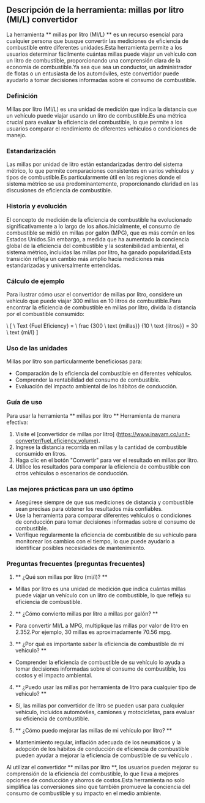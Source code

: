 ## Descripción de la herramienta: millas por litro (MI/L) convertidor

La herramienta ** millas por litro (MI/L) ** es un recurso esencial para cualquier persona que busque convertir las mediciones de eficiencia de combustible entre diferentes unidades.Esta herramienta permite a los usuarios determinar fácilmente cuántas millas puede viajar un vehículo con un litro de combustible, proporcionando una comprensión clara de la economía de combustible.Ya sea que sea un conductor, un administrador de flotas o un entusiasta de los automóviles, este convertidor puede ayudarlo a tomar decisiones informadas sobre el consumo de combustible.

### Definición

Millas por litro (MI/L) es una unidad de medición que indica la distancia que un vehículo puede viajar usando un litro de combustible.Es una métrica crucial para evaluar la eficiencia del combustible, lo que permite a los usuarios comparar el rendimiento de diferentes vehículos o condiciones de manejo.

### Estandarización

Las millas por unidad de litro están estandarizadas dentro del sistema métrico, lo que permite comparaciones consistentes en varios vehículos y tipos de combustible.Es particularmente útil en las regiones donde el sistema métrico se usa predominantemente, proporcionando claridad en las discusiones de eficiencia de combustible.

### Historia y evolución

El concepto de medición de la eficiencia de combustible ha evolucionado significativamente a lo largo de los años.Inicialmente, el consumo de combustible se midió en millas por galón (MPG), que es más común en los Estados Unidos.Sin embargo, a medida que ha aumentado la conciencia global de la eficiencia del combustible y la sostenibilidad ambiental, el sistema métrico, incluidas las millas por litro, ha ganado popularidad.Esta transición refleja un cambio más amplio hacia mediciones más estandarizadas y universalmente entendidas.

### Cálculo de ejemplo

Para ilustrar cómo usar el convertidor de millas por litro, considere un vehículo que puede viajar 300 millas en 10 litros de combustible.Para encontrar la eficiencia de combustible en millas por litro, divida la distancia por el combustible consumido:

\ [
\ Text {Fuel Eficiency} = \ frac {300 \ text {millas}} {10 \ text {litros}} = 30 \ text {mi/l}
\]

### Uso de las unidades

Millas por litro son particularmente beneficiosas para:

- Comparación de la eficiencia del combustible en diferentes vehículos.
- Comprender la rentabilidad del consumo de combustible.
- Evaluación del impacto ambiental de los hábitos de conducción.

### Guía de uso

Para usar la herramienta ** millas por litro ** Herramienta de manera efectiva:

1. Visite el [convertidor de millas por litro] (https://www.inayam.co/unit-converter/fuel_eficiency_volume).
2. Ingrese la distancia recorrida en millas y la cantidad de combustible consumido en litros.
3. Haga clic en el botón "Convertir" para ver el resultado en millas por litro.
4. Utilice los resultados para comparar la eficiencia de combustible con otros vehículos o escenarios de conducción.

### Las mejores prácticas para un uso óptimo

- Asegúrese siempre de que sus mediciones de distancia y combustible sean precisas para obtener los resultados más confiables.
- Use la herramienta para comparar diferentes vehículos o condiciones de conducción para tomar decisiones informadas sobre el consumo de combustible.
- Verifique regularmente la eficiencia de combustible de su vehículo para monitorear los cambios con el tiempo, lo que puede ayudarlo a identificar posibles necesidades de mantenimiento.

### Preguntas frecuentes (preguntas frecuentes)

1. ** ¿Qué son millas por litro (mi/l)? **
- Millas por litro es una unidad de medición que indica cuántas millas puede viajar un vehículo con un litro de combustible, lo que refleja su eficiencia de combustible.

2. ** ¿Cómo convierto millas por litro a millas por galón? **
- Para convertir MI/L a MPG, multiplique las millas por valor de litro en 2.352.Por ejemplo, 30 millas es aproximadamente 70.56 mpg.

3. ** ¿Por qué es importante saber la eficiencia de combustible de mi vehículo? **
- Comprender la eficiencia de combustible de su vehículo lo ayuda a tomar decisiones informadas sobre el consumo de combustible, los costos y el impacto ambiental.

4. ** ¿Puedo usar las millas por herramienta de litro para cualquier tipo de vehículo? **
- Sí, las millas por convertidor de litro se pueden usar para cualquier vehículo, incluidos automóviles, camiones y motocicletas, para evaluar su eficiencia de combustible.

5. ** ¿Cómo puedo mejorar las millas de mi vehículo por litro? **
- Mantenimiento regular, inflación adecuada de los neumáticos y la adopción de los hábitos de conducción de eficiencia de combustible pueden ayudar a mejorar la eficiencia de combustible de su vehículo .

Al utilizar el convertidor ** millas por litro **, los usuarios pueden mejorar su comprensión de la eficiencia del combustible, lo que lleva a mejores opciones de conducción y ahorros de costos.Esta herramienta no solo simplifica las conversiones sino que también promueve la conciencia del consumo de combustible y su impacto en el medio ambiente.